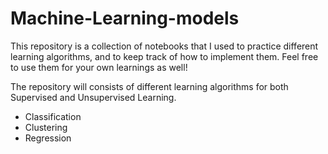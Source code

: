 # Machine-Learning-models
This repository is a collection of notebooks that I used to practice different learning algorithms, and to keep track of how to implement them.
Feel free to use them for your own learnings as well!

The repository will consists of different learning algorithms for both Supervised and Unsupervised Learning.
- Classification
- Clustering
- Regression

